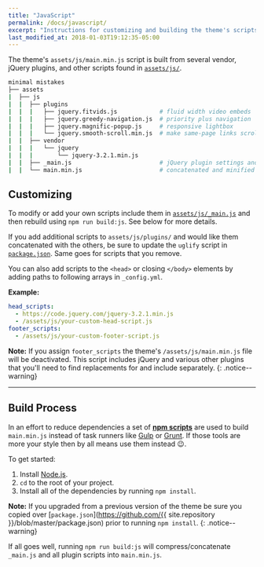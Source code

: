 ```yaml
---
title: "JavaScript"
permalink: /docs/javascript/
excerpt: "Instructions for customizing and building the theme's scripts."
last_modified_at: 2018-01-03T19:12:35-05:00
---
```


The theme's `assets/js/main.min.js` script is built from several vendor, jQuery plugins, and other scripts found in [`assets/js/`](https://github.com/mmistakes/minimal-mistakes/tree/master/assets/js).

```bash
minimal mistakes
├── assets
|  ├── js
|  |  ├── plugins
|  |  |   ├── jquery.fitvids.js            # fluid width video embeds
|  |  |   ├── jquery.greedy-navigation.js  # priority plus navigation
|  |  |   ├── jquery.magnific-popup.js     # responsive lightbox
|  |  |   └── jquery.smooth-scroll.min.js  # make same-page links scroll smoothly
|  |  ├── vendor
|  |  |   └── jquery
|  |  |       └── jquery-3.2.1.min.js
|  |  ├── _main.js                         # jQuery plugin settings and other scripts
|  |  └── main.min.js                      # concatenated and minified scripts
```

## Customizing

To modify or add your own scripts include them in [`assets/js/_main.js`](https://github.com/mmistakes/minimal-mistakes/blob/master/assets/js/_main.js) and then rebuild using `npm run build:js`. See below for more details.

If you add additional scripts to `assets/js/plugins/` and would like them concatenated with the others, be sure to update the `uglify` script in [`package.json`](https://github.com/mmistakes/minimal-mistakes/blob/master/package.json). Same goes for scripts that you remove.

You can also add scripts to the `<head>` or closing `</body>` elements by adding paths to following arrays in `_config.yml`.

**Example:**

```yaml
head_scripts:
  - https://code.jquery.com/jquery-3.2.1.min.js
  - /assets/js/your-custom-head-script.js
footer_scripts:
  - /assets/js/your-custom-footer-script.js
```

**Note:** If you assign `footer_scripts` the theme's `/assets/js/main.min.js` file will be deactivated. This script includes jQuery and various other plugins that you'll need to find replacements for and include separately.
{: .notice--warning}

---

## Build Process

In an effort to reduce dependencies a set of [**npm scripts**](https://css-tricks.com/why-npm-scripts/) are used to build `main.min.js` instead of task runners like [Gulp](http://gulpjs.com/) or [Grunt](http://gruntjs.com/). If those tools are more your style then by all means use them instead :wink:.

To get started:

1. Install [Node.js](http://nodejs.org/).
2. `cd` to the root of your project.
3. Install all of the dependencies by running `npm install`.

**Note:** If you upgraded from a previous version of the theme be sure you copied over [`package.json`](https://github.com/{{ site.repository }}/blob/master/package.json) prior to running `npm install`.
{: .notice--warning}

If all goes well, running `npm run build:js` will compress/concatenate `_main.js` and all plugin scripts into `main.min.js`.
